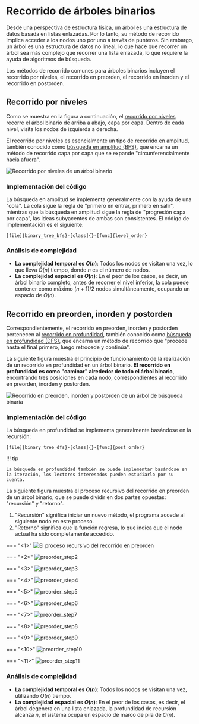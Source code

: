 # Recorrido de árboles binarios

Desde una perspectiva de estructura física, un árbol es una estructura de datos basada en listas enlazadas. Por lo tanto, su método de recorrido implica acceder a los nodos uno por uno a través de punteros. Sin embargo, un árbol es una estructura de datos no lineal, lo que hace que recorrer un árbol sea más complejo que recorrer una lista enlazada, lo que requiere la ayuda de algoritmos de búsqueda.

Los métodos de recorrido comunes para árboles binarios incluyen el recorrido por niveles, el recorrido en preorden, el recorrido en inorden y el recorrido en postorden.

## Recorrido por niveles

Como se muestra en la figura a continuación, el <u>recorrido por niveles</u> recorre el árbol binario de arriba a abajo, capa por capa. Dentro de cada nivel, visita los nodos de izquierda a derecha.

El recorrido por niveles es esencialmente un tipo de <u>recorrido en amplitud</u>, también conocido como <u>búsqueda en amplitud (BFS)</u>, que encarna un método de recorrido capa por capa que se expande "circunferencialmente hacia afuera".

![Recorrido por niveles de un árbol binario](binary_tree_traversal.assets/binary_tree_bfs.png)

### Implementación del código

La búsqueda en amplitud se implementa generalmente con la ayuda de una "cola". La cola sigue la regla de "primero en entrar, primero en salir", mientras que la búsqueda en amplitud sigue la regla de "progresión capa por capa", las ideas subyacentes de ambas son consistentes. El código de implementación es el siguiente:

```src
[file]{binary_tree_bfs}-[class]{}-[func]{level_order}
```

### Análisis de complejidad

-   **La complejidad temporal es $O(n)$**: Todos los nodos se visitan una vez, lo que lleva $O(n)$ tiempo, donde $n$ es el número de nodos.
-   **La complejidad espacial es $O(n)$**: En el peor de los casos, es decir, un árbol binario completo, antes de recorrer el nivel inferior, la cola puede contener como máximo $(n + 1) / 2$ nodos simultáneamente, ocupando un espacio de $O(n)$.

## Recorrido en preorden, inorden y postorden

Correspondientemente, el recorrido en preorden, inorden y postorden pertenecen al <u>recorrido en profundidad</u>, también conocido como <u>búsqueda en profundidad (DFS)</u>, que encarna un método de recorrido que "procede hasta el final primero, luego retrocede y continúa".

La siguiente figura muestra el principio de funcionamiento de la realización de un recorrido en profundidad en un árbol binario. **El recorrido en profundidad es como "caminar" alrededor de todo el árbol binario**, encontrando tres posiciones en cada nodo, correspondientes al recorrido en preorden, inorden y postorden.

![Recorrido en preorden, inorden y postorden de un árbol de búsqueda binaria](binary_tree_traversal.assets/binary_tree_dfs.png)

### Implementación del código

La búsqueda en profundidad se implementa generalmente basándose en la recursión:

```src
[file]{binary_tree_dfs}-[class]{}-[func]{post_order}
```

!!! tip

    La búsqueda en profundidad también se puede implementar basándose en la iteración, los lectores interesados pueden estudiarlo por su cuenta.

La siguiente figura muestra el proceso recursivo del recorrido en preorden de un árbol binario, que se puede dividir en dos partes opuestas: "recursión" y "retorno".

1.  "Recursión" significa iniciar un nuevo método, el programa accede al siguiente nodo en este proceso.
2.  "Retorno" significa que la función regresa, lo que indica que el nodo actual ha sido completamente accedido.

=== "<1>"
    ![El proceso recursivo del recorrido en preorden](binary_tree_traversal.assets/preorder_step1.png)

=== "<2>"
    ![preorder_step2](binary_tree_traversal.assets/preorder_step2.png)

=== "<3>"
    ![preorder_step3](binary_tree_traversal.assets/preorder_step3.png)

=== "<4>"
    ![preorder_step4](binary_tree_traversal.assets/preorder_step4.png)

=== "<5>"
    ![preorder_step5](binary_tree_traversal.assets/preorder_step5.png)

=== "<6>"
    ![preorder_step6](binary_tree_traversal.assets/preorder_step6.png)

=== "<7>"
    ![preorder_step7](binary_tree_traversal.assets/preorder_step7.png)

=== "<8>"
    ![preorder_step8](binary_tree_traversal.assets/preorder_step8.png)

=== "<9>"
    ![preorder_step9](binary_tree_traversal.assets/preorder_step9.png)

=== "<10>"
    ![preorder_step10](binary_tree_traversal.assets/preorder_step10.png)

=== "<11>"
    ![preorder_step11](binary_tree_traversal.assets/preorder_step11.png)

### Análisis de complejidad

-   **La complejidad temporal es $O(n)$**: Todos los nodos se visitan una vez, utilizando $O(n)$ tiempo.
-   **La complejidad espacial es $O(n)$**: En el peor de los casos, es decir, el árbol degenera en una lista enlazada, la profundidad de recursión alcanza $n$, el sistema ocupa un espacio de marco de pila de $O(n)$.
